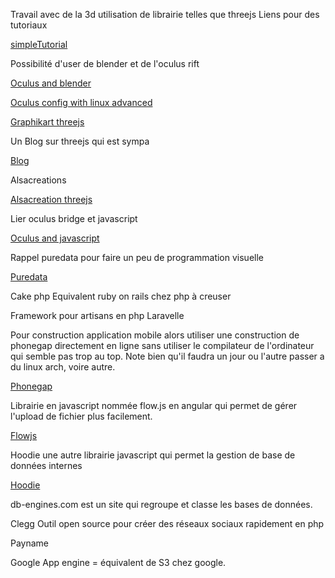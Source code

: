 Travail avec de la 3d utilisation de librairie telles que threejs
Liens pour des tutoriaux


[simpleTutorial](http://aerotwist.com/tutorials/getting-started-with-three-js/)

Possibilité d'user de blender et de l'oculus rift

[Oculus and blender](http://lubosz.wordpress.com/tag/oculus-rift/)

[Oculus config with linux advanced](http://doc-ok.org/?p=639)

[Graphikart threejs](http://www.grafikart.fr/tutoriels/javascript/three-js-3d-289)

Un Blog sur threejs qui est sympa

[Blog](http://learningthreejs.com/)

Alsacreations

[Alsacreation threejs](http://www.alsacreations.com/tuto/lire/1572-webgl-3d-three-canvas-threejs.html)

Lier oculus bridge et javascript

[Oculus and javascript](http://paddytherabbit.com/set-web-based-oculus-rift-world/)

Rappel puredata pour faire un peu de programmation visuelle

[Puredata](http://puredata.info/)

Cake php
Equivalent ruby on rails chez php à creuser

Framework pour artisans en php
Laravelle

Pour construction application mobile alors utiliser une construction de phonegap directement en ligne sans utiliser le compilateur de l'ordinateur qui semble pas trop au top.
Note bien qu'il faudra un jour ou l'autre passer a du linux arch, voire autre.

[Phonegap](http://build.phonegap.com)


Librairie en javascript nommée flow.js en angular qui permet de gérer l'upload de fichier plus facilement.

[Flowjs](http://flowjs.github.io/ng-flow/)

Hoodie une autre librairie javascript qui permet la gestion de base de données internes

[Hoodie](http://hood.ie/intro)

db-engines.com est un site qui regroupe et classe les bases de données.

Clegg Outil open source pour créer des réseaux sociaux rapidement en php 

Payname


Google App engine = équivalent de S3 chez google.